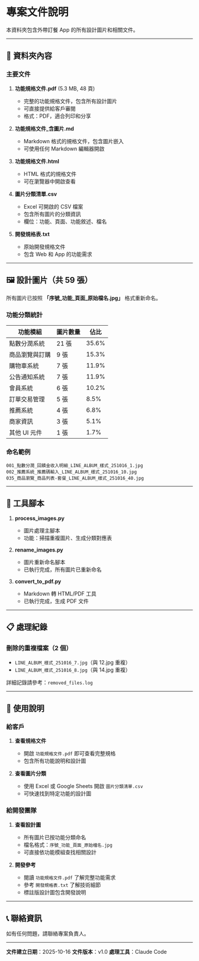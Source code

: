 # 專案文件說明

本資料夾包含外帶訂餐 App 的所有設計圖片和相關文件。

---

## 📁 資料夾內容

### 主要文件

1. **功能規格文件.pdf** (5.3 MB, 48 頁)
   - 完整的功能規格文件，包含所有設計圖片
   - 可直接提供給客戶審閱
   - 格式：PDF，適合列印和分享

2. **功能規格文件_含圖片.md**
   - Markdown 格式的規格文件，包含圖片嵌入
   - 可使用任何 Markdown 編輯器開啟

3. **功能規格文件.html**
   - HTML 格式的規格文件
   - 可在瀏覽器中開啟查看

4. **圖片分類清單.csv**
   - Excel 可開啟的 CSV 檔案
   - 包含所有圖片的分類資訊
   - 欄位：功能、頁面、功能敘述、檔名

5. **開發規格表.txt**
   - 原始開發規格文件
   - 包含 Web 和 App 的功能需求

---

## 🖼️ 設計圖片（共 59 張）

所有圖片已按照 **「序號_功能_頁面_原始檔名.jpg」** 格式重新命名。

### 功能分類統計

| 功能模組 | 圖片數量 | 佔比 |
|---------|---------|------|
| 點數分潤系統 | 21 張 | 35.6% |
| 商品瀏覽與訂購 | 9 張 | 15.3% |
| 購物車系統 | 7 張 | 11.9% |
| 公告通知系統 | 7 張 | 11.9% |
| 會員系統 | 6 張 | 10.2% |
| 訂單交易管理 | 5 張 | 8.5% |
| 推薦系統 | 4 張 | 6.8% |
| 商家資訊 | 3 張 | 5.1% |
| 其他 UI 元件 | 1 張 | 1.7% |

### 命名範例

```
001_點數分潤_回饋金收入明細_LINE_ALBUM_樣式_251016_1.jpg
002_推薦系統_推薦碼輸入_LINE_ALBUM_樣式_251016_10.jpg
035_商品瀏覽_商品列表-套餐_LINE_ALBUM_樣式_251016_40.jpg
```

---

## 🔧 工具腳本

1. **process_images.py**
   - 圖片處理主腳本
   - 功能：掃描重複圖片、生成分類對應表

2. **rename_images.py**
   - 圖片重新命名腳本
   - 已執行完成，所有圖片已重新命名

3. **convert_to_pdf.py**
   - Markdown 轉 HTML/PDF 工具
   - 已執行完成，生成 PDF 文件

---

## 📋 處理紀錄

### 刪除的重複檔案（2 個）

- `LINE_ALBUM_樣式_251016_7.jpg`（與 12.jpg 重複）
- `LINE_ALBUM_樣式_251016_8.jpg`（與 14.jpg 重複）

詳細記錄請參考：`removed_files.log`

---

## 📖 使用說明

### 給客戶

1. **查看規格文件**
   - 開啟 `功能規格文件.pdf` 即可查看完整規格
   - 包含所有功能說明和設計圖

2. **查看圖片分類**
   - 使用 Excel 或 Google Sheets 開啟 `圖片分類清單.csv`
   - 可快速找到特定功能的設計圖

### 給開發團隊

1. **查看設計圖**
   - 所有圖片已按功能分類命名
   - 檔名格式：`序號_功能_頁面_原始檔名.jpg`
   - 可直接依功能模組查找相關設計

2. **開發參考**
   - 閱讀 `功能規格文件.pdf` 了解完整功能需求
   - 參考 `開發規格表.txt` 了解技術細節
   - 標註版設計圖包含開發說明

---

## 📞 聯絡資訊

如有任何問題，請聯絡專案負責人。

---

**文件建立日期**：2025-10-16
**文件版本**：v1.0
**處理工具**：Claude Code
